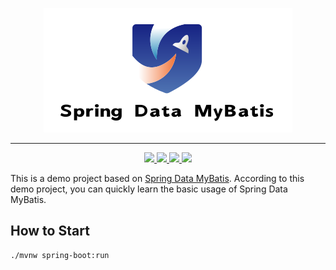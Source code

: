<p align="center">
    <a href="https://github.com/easybest/spring-data-mybatis">
        <img src="https://raw.githubusercontent.com/easybest/spring-data-mybatis/main/logo.png"/>
    </a>
</p>

----

<p align="center">
    <a href="https://github.com/easybest/spring-data-mybatis/actions/workflows/github-actions-ci.yml" title="Build">
        <img src="https://github.com/easybest/spring-data-mybatis/actions/workflows/github-actions-ci.yml/badge.svg"/>
    </a>
    <a href="https://maven-badges.herokuapp.com/maven-central/io.easybest/spring-data-mybatis" title="Maven Central">
        <img src="https://maven-badges.herokuapp.com/maven-central/io.easybest/spring-data-mybatis/badge.svg"/>
    </a>
    <a href="https://github.com/hatunet/spring-data-mybatis/blob/main/LICENSE" title="License: Apache 2.0">
        <img src="https://img.shields.io/badge/license-Apache_2.0-brightgreen.svg"/>
    </a>
    <a href="https://gitter.im/spring-data-mybatis" title="Gitter chat">
        <img src="https://badges.gitter.im/gitterHQ/gitter.png"/>
    </a>
</p>


This is a demo project based on [Spring Data MyBatis](https://github.com/easybest/spring-data-mybatis).
According to this demo project, you can quickly learn the basic usage of Spring Data MyBatis.

## How to Start

```shell
./mvnw spring-boot:run
```